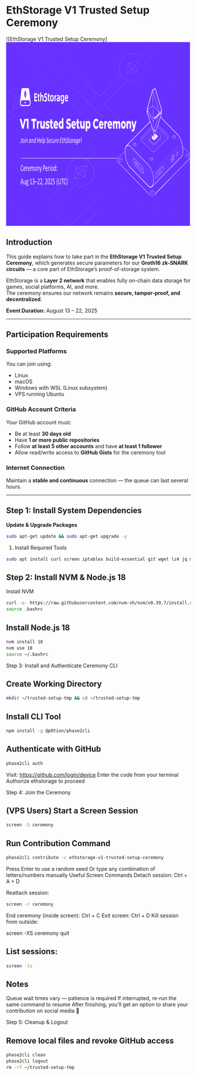 # EthStorage V1 Trusted Setup Ceremony

![EthStorage V1 Trusted Setup Ceremony] <img height="500" src="https://github.com/0xSettings/Ethstorage-Trusted-Setup-Ceremony/blob/main/img/ethstorage.png"/>

## Introduction
This guide explains how to take part in the **EthStorage V1 Trusted Setup Ceremony**, which generates secure parameters for our **Groth16 zk-SNARK circuits** — a core part of EthStorage’s proof-of-storage system.

EthStorage is a **Layer 2 network** that enables fully on-chain data storage for games, social platforms, AI, and more.  
The ceremony ensures our network remains **secure, tamper-proof, and decentralized**.

**Event Duration:** August 13 – 22, 2025

---

## Participation Requirements

### Supported Platforms
You can join using:
- Linux
- macOS
- Windows with WSL (Linux subsystem)
- VPS running Ubuntu

### GitHub Account Criteria
Your GitHub account must:
- Be at least **30 days old**
- Have **1 or more public repositories**
- Follow **at least 5 other accounts** and have **at least 1 follower**
- Allow read/write access to **GitHub Gists** for the ceremony tool

### Internet Connection
Maintain a **stable and continuous** connection — the queue can last several hours.

---

## Step 1: Install System Dependencies

**Update & Upgrade Packages**
```bash
sudo apt-get update && sudo apt-get upgrade -y
```


1. Install Required Tools
```bash
sudo apt install curl screen iptables build-essential git wget lz4 jq make gcc nano automake autoconf tmux htop nvme-cli libgbm1 pkg-config libssl-dev libleveldb-dev tar clang bsdmainutils ncdu unzip libleveldb-dev ca-certificates -y
```

## Step 2: Install NVM & Node.js 18

Install NVM
```bash
curl -o- https://raw.githubusercontent.com/nvm-sh/nvm/v0.39.7/install.sh | bash
source .bashrc
```


## Install Node.js 18
```bash
nvm install 18
nvm use 18
source ~/.bashrc
```
Step 3: Install and Authenticate Ceremony CLI

## Create Working Directory
```bash
mkdir ~/trusted-setup-tmp && cd ~/trusted-setup-tmp
```

## Install CLI Tool
```bash 
npm install -g @p0tion/phase2cli
```

## Authenticate with GitHub
```bash 
phase2cli auth
```
Visit: https://github.com/login/device
Enter the code from your terminal
Authorize ethstorage to proceed

Step 4: Join the Ceremony

## (VPS Users) Start a Screen Session
```bash 
screen -S ceremony
```

## Run Contribution Command
```bash 
phase2cli contribute -c ethstorage-v1-trusted-setup-ceremony
```

Press Enter to use a random seed
Or type any combination of letters/numbers manually
Useful Screen Commands
Detach session: Ctrl + A + D

Reattach session:
```bash
screen -r ceremony
```


End ceremony (inside screen): Ctrl + C
Exit screen: Ctrl + D
Kill session from outside:

screen -XS ceremony quit


## List sessions:
```bash 
screen -ls
```
## Notes
Queue wait times vary — patience is required
If interrupted, re-run the same command to resume
After finishing, you’ll get an option to share your contribution on social media 🎉

Step 5: Cleanup & Logout

## Remove local files and revoke GitHub access
```bash 
phase2cli clean
phase2cli logout
rm -rf ~/trusted-setup-tmp
```

